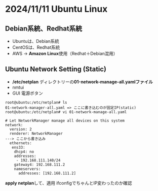 # 2024/11/11 Ubuntu Linux

## Debian系統、Redhat系統
- Ubuntuは、Debian系統
- CentOSは、Redhat系統
- AWS -> **Amazon Linux**使用（Redhat＋Debian混用）

## Ubuntu Network Setting (Static)
- **/etc/netplan** ディレクトリーの**01-network-manage-all.yamlファイル**
- nmtui
- GUI 電源ボタン
```shell
root@ubuntu:/etc/netplan# ls
01-network-manager-all.yaml => ここに書き込むのが固定IP(static)
root@ubuntu:/etc/netplan# vi 01-network-manage-all.yaml
```

```
# Let NetworkManager manage all devices on this system
network:
  version: 2
  renderer: NetworkManager
---> ここから書き込み
  ethernets:
   ens33:
    dhcp4: no
    addresses:
     - 192.168.111.140/24
    gateway4: 192.168.111.2
    nameservers:
      addresses: [192.168.111.2]
```
**apply netplan**して、適用
ifconfigでちゃんとIP変わったのか確認
